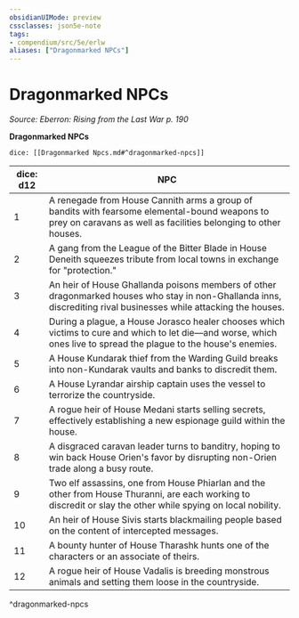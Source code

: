 ```yaml
---
obsidianUIMode: preview
cssclasses: json5e-note
tags:
- compendium/src/5e/erlw
aliases: ["Dragonmarked NPCs"]
---
```

# Dragonmarked NPCs
*Source: Eberron: Rising from the Last War p. 190* 

**Dragonmarked NPCs**

`dice: [[Dragonmarked Npcs.md#^dragonmarked-npcs]]`

| dice: d12 | NPC |
|-----------|-----|
| 1 | A renegade from House Cannith arms a group of bandits with fearsome elemental-bound weapons to prey on caravans as well as facilities belonging to other houses. |
| 2 | A gang from the League of the Bitter Blade in House Deneith squeezes tribute from local towns in exchange for "protection." |
| 3 | An heir of House Ghallanda poisons members of other dragonmarked houses who stay in non-Ghallanda inns, discrediting rival businesses while attacking the houses. |
| 4 | During a plague, a House Jorasco healer chooses which victims to cure and which to let die—and worse, which ones live to spread the plague to the house's enemies. |
| 5 | A House Kundarak thief from the Warding Guild breaks into non-Kundarak vaults and banks to discredit them. |
| 6 | A House Lyrandar airship captain uses the vessel to terrorize the countryside. |
| 7 | A rogue heir of House Medani starts selling secrets, effectively establishing a new espionage guild within the house. |
| 8 | A disgraced caravan leader turns to banditry, hoping to win back House Orien's favor by disrupting non-Orien trade along a busy route. |
| 9 | Two elf assassins, one from House Phiarlan and the other from House Thuranni, are each working to discredit or slay the other while spying on local nobility. |
| 10 | An heir of House Sivis starts blackmailing people based on the content of intercepted messages. |
| 11 | A bounty hunter of House Tharashk hunts one of the characters or an associate of theirs. |
| 12 | A rogue heir of House Vadalis is breeding monstrous animals and setting them loose in the countryside. |
^dragonmarked-npcs